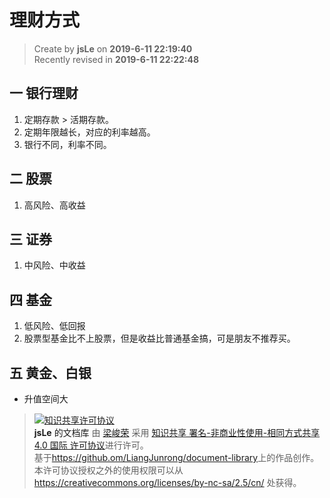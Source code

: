# 理财方式

> Create by **jsLe** on **2019-6-11 22:19:40**  
> Recently revised in **2019-6-11 22:22:48**

## 一 银行理财

1. 定期存款 > 活期存款。
2. 定期年限越长，对应的利率越高。
3. 银行不同，利率不同。

## 二 股票

1. 高风险、高收益

## 三 证券

1. 中风险、中收益

## 四 基金

1. 低风险、低回报
2. 股票型基金比不上股票，但是收益比普通基金搞，可是朋友不推荐买。

## 五 黄金、白银

- 升值空间大

> <a rel="license" href="http://creativecommons.org/licenses/by-nc-sa/4.0/"><img alt="知识共享许可协议" style="border-width:0" src="https://i.creativecommons.org/l/by-nc-sa/4.0/88x31.png" /></a><br /><a xmlns:dct="http://purl.org/dc/terms/" property="dct:title">**jsLe** 的文档库</a> 由 <a xmlns:cc="http://creativecommons.org/ns#" href="https://github.com/LiangJunrong/document-library" property="cc:attributionName" rel="cc:attributionURL">梁峻荣</a> 采用 <a rel="license" href="http://creativecommons.org/licenses/by-nc-sa/4.0/">知识共享 署名-非商业性使用-相同方式共享 4.0 国际 许可协议</a>进行许可。<br />基于<a xmlns:dct="http://purl.org/dc/terms/" href="https://github.com/LiangJunrong/document-library" rel="dct:source">https://github.om/LiangJunrong/document-library</a>上的作品创作。<br />本许可协议授权之外的使用权限可以从 <a xmlns:cc="http://creativecommons.org/ns#" href="https://creativecommons.org/licenses/by-nc-sa/2.5/cn/" rel="cc:morePermissions">https://creativecommons.org/licenses/by-nc-sa/2.5/cn/</a> 处获得。
